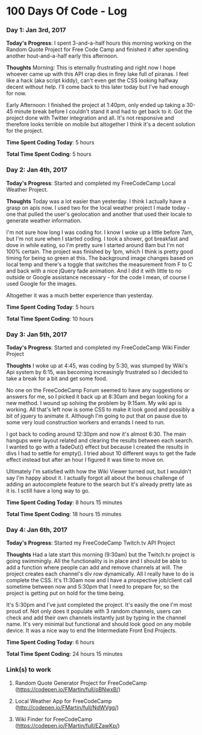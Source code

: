 # 100 Days Of Code - Log

### Day 1: Jan 3rd, 2017

**Today's Progress**: I spent 3-and-a-half hours this morning working on the Random Quote Project for Free Code Camp and finished it after spending another hout-and-a-half early this afternoon. 

**Thoughts** Morning: This is eternally frustrating and right now I hope whoever came up with this API crap dies in firey lake full of piranas. I feel like a hack (aka script kiddy), can't even get the CSS looking halfway decent without help. I'll come back to this later today but I've had enough for now. 

Early Afternoon: I finished the project at 1:40pm, only ended up taking a 30-45 minute break before I couldn't stand it and had to get back to it. Got the project done with Twitter integration and all. It's not responsive and therefore looks terrible on mobile but altogether I think it's a decent solution for the project. 

**Time Spent Coding Today**: 5 hours

**Total Time Spent Coding**: 5 hours


### Day 2: Jan 4th, 2017

**Today's Progress**: Started and completed my FreeCodeCamp Local Weather Project. 

**Thoughts** Today was a lot easier than yesterday. I think I actually have a grasp on apis now. I used two for the local weather project I made today - one that pulled the user's geolocation and another that used their locale to generate weather information. 

I'm not sure how long I was coding for. I know I woke up a little before 7am, but I'm not sure when I started coding. I took a shower, got breakfast and dove in while eating, so I'm pretty sure I started around 8am but I'm not 100% certain. The project was finished by 1pm, which I think is pretty good timing for being so green at this. The background image changes based on local temp and there's a toggle that switches the measurement from F to C and back with a nice jQuery fade animation. And I did it with little to no outside or Google assistance necessary - for the code I mean, of course I used Google for the images. 

Altogether it was a much better experience than yesterday. 

**Time Spent Coding Today**: 5 hours

**Total Time Spent Coding**: 10 hours 


### Day 3: Jan 5th, 2017

**Today's Progress**: Started and completed my FreeCodeCamp Wiki Finder Project

**Thoughts** I woke up at 4:45, was coding by 5:30, was stumped by Wiki's Api system by 6:15, was becoming increasingly frustrated so I decided to take a break for a bit and get some food. 

No one on the FreeCodeCamp Forum seemed to have any suggestions or answers for me, so I picked it back up at 8:30am and began looking for a new method. I wound up solving the problem by 9:15am. My wiki api is working. All that's left now is some CSS to make it look good and possibly a bit of jquery to animate it. Although I'm going to put that on pause due to some very loud construction workers and errands I need to run. 

I got back to coding around 12:30pm and now it's almost 6:30. The main hangups were layout related and clearing the results between each search. I wanted to go with a fadeOut() effect but because I created the results in divs I had to settle for empty(). I tried about 10 different ways to get the fade effect instead but after an hour I figured it was time to move on.

Ultimately I'm satisfied with how the Wiki Viewer turned out, but I wouldn't say I'm happy about it. I actually forgot all about the bonus challenge of adding an autocomplete feature to the search but it's already pretty late as it is. I sctill have a long way to go. 

**Time Spent Coding Today**: 8 hours 15 minutes 

**Total Time Spent Coding**: 18 hours 15 minutes

### Day 4: Jan 6th, 2017

**Today's Progress**: Started my FreeCodeCamp Twitch.tv API Project 

**Thoughts** Had a late start this morning (9:30am) but the Twitch.tv project is going swimmingly. All the functionality is in place and I should be able to add a function where people can add and remove channels at will. The project creates each channel's div row dynamically. All I really have to do is complete the CSS. It's 11:30am now and I have a prospective job/client call sometime between now and 5:30pm that I need to prepare for, so the project is getting put on hold for the time being. 

It's 5:30pm and I've just completed the project. It's easily the one I'm most proud of. Not only does it populate with 3 random channels, users can check and add their own channels instantly just by typing in the channel name. It's very minimal but functional and should look good on any mobile device. It was a nice way to end the Intermediate Front End Projects. 

**Time Spent Coding Today**: 6 hours

**Total Time Spent Coding**: 24 hours 15 minutes


### **Link(s) to work**

1. Random Quote Generator Project for FreeCodeCamp (https://codepen.io/FMartin/full/oBNwxB/)

2. Local Weather App for FreeCodeCamp (http://codepen.io/FMartin/full/NdWVgg/)

3. Wiki Finder for FreeCodeCamp (https://codepen.io/FMartin/full/EZawKp/)
